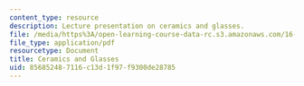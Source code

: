 ```yaml
---
content_type: resource
description: Lecture presentation on ceramics and glasses.
file: /media/https%3A/open-learning-course-data-rc.s3.amazonaws.com/16-982-bio-inspired-structures-spring-2009/856852487116c13d1f97f9300de28785_MIT16_982s09_lec07.pdf
file_type: application/pdf
resourcetype: Document
title: Ceramics and Glasses
uid: 85685248-7116-c13d-1f97-f9300de28785
---
```

